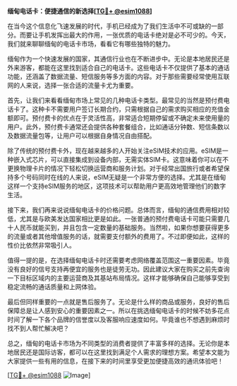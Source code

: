**缅甸电话卡：便捷通信的新选择[[TG💪+ @esim1088](https://t.me/s/esim1088)]**

在当今这个信息化飞速发展的时代，手机已经成为了我们生活中不可或缺的一部分。而要让手机发挥出最大的作用，一张优质的电话卡绝对是必不可少的。今天，我们就来聊聊缅甸的电话卡市场，看看它有哪些独特的魅力。

缅甸作为一个快速发展的国家，其通信行业也在不断进步中。无论是本地居民还是外来游客，都能在这里找到适合自己的电话卡。这些电话卡不仅提供了基本的通话功能，还涵盖了数据流量、短信服务等多方面的内容。对于那些需要经常使用互联网的人来说，选择一张合适的流量卡尤为重要。

首先，让我们来看看缅甸市场上常见的几种电话卡类型。最常见的当然是预付费电话卡了。这种卡不需要用户签订长期合约，只需根据自己的需求购买相应的充值金额即可。预付费卡的优点在于灵活性高，非常适合短期停留或不确定未来使用量的用户。此外，预付费卡通常还会提供各种套餐组合，比如通话分钟数、短信条数以及数据流量包等，让用户可以根据自身情况自由搭配。

除了传统的预付费卡外，现在越来越多的人开始关注eSIM技术的应用。eSIM是一种嵌入式芯片，可以直接集成到设备内部，无需实体SIM卡。这意味着你可以在不更换物理卡片的情况下轻松切换运营商和服务计划。对于经常出国旅行或者希望保持多个号码同时在线的人来说，eSIM无疑是一个非常方便的选择。尤其是在缅甸这样一个支持eSIM服务的地区，这项技术可以帮助用户更高效地管理他们的数字生活。

接下来，我们再来说说缅甸电话卡的价格问题。总体而言，缅甸的通信费用相对较低，尤其是与欧美发达国家相比更是如此。一张普通的预付费电话卡可能只需要几十人民币就能买到，并且包含一定数量的基础服务。当然啦，如果你想要获得更多的流量或者其他增值服务的话，就需要支付额外的费用了。不过即便如此，这样的性价比依然非常吸引人。

值得一提的是，在选择缅甸电话卡时还需要考虑网络覆盖范围这一重要因素。毕竟没有良好的信号支持再便宜的服务也是徒劳无功。因此建议大家在购买之前先查询一下目标区域内的主要运营商及其基站布局情况。这样才能够确保自己能够享受到稳定流畅的通话质量和上网体验。

最后但同样重要的一点就是售后服务了。无论是什么样的商品或服务，良好的售后保障总是让人感到安心的重要因素之一。所以在挑选缅甸电话卡的时候不妨多花点时间了解一下各个品牌的信誉度以及客服响应速度如何。毕竟谁也不想遇到麻烦时找不到人帮忙解决吧？

总之，缅甸的电话卡市场为不同类型的消费者提供了丰富多样的选择。无论你是本地居民还是国际访客，都可以在这里找到满足个人需求的理想方案。希望本文能为大家提供一些有用的信息，在接下来的时间里享受更加便捷高效的通讯体验吧！

[[TG💪+ @esim1088](https://t.me/s/esim1088) ![Image](https://i.postimg.cc/4NQfJmqS/Snipaste-2025-05-13-00-14-12.png)]